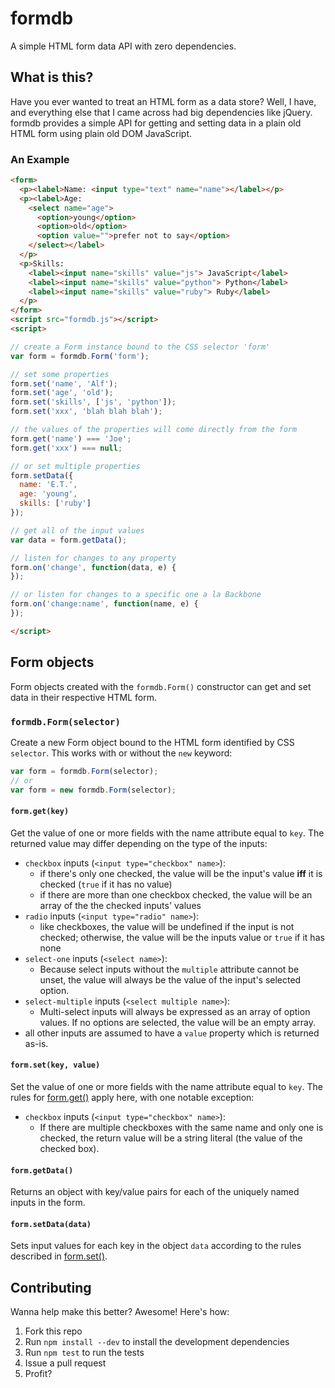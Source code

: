# formdb
A simple HTML form data API with zero dependencies.

## What is this?
Have you ever wanted to treat an HTML form as a data store? Well, I have, and everything else that I came across had big dependencies like jQuery. formdb provides a simple API for getting and setting data in a plain old HTML form using plain old DOM JavaScript.

### An Example
```html
<form>
  <p><label>Name: <input type="text" name="name"></label></p>
  <p><label>Age:
    <select name="age">
      <option>young</option>
      <option>old</option>
      <option value="">prefer not to say</option>
    </select></label>
  </p>
  <p>Skills:
    <label><input name="skills" value="js"> JavaScript</label>
    <label><input name="skills" value="python"> Python</label>
    <label><input name="skills" value="ruby"> Ruby</label>
  </p>
</form>
<script src="formdb.js"></script>
<script>

// create a Form instance bound to the CSS selector 'form'
var form = formdb.Form('form');

// set some properties
form.set('name', 'Alf');
form.set('age', 'old');
form.set('skills', ['js', 'python']);
form.set('xxx', 'blah blah blah');

// the values of the properties will come directly from the form
form.get('name') === 'Joe';
form.get('xxx') === null;

// or set multiple properties
form.setData({
  name: 'E.T.',
  age: 'young',
  skills: ['ruby']
});

// get all of the input values
var data = form.getData();

// listen for changes to any property
form.on('change', function(data, e) {
});

// or listen for changes to a specific one a la Backbone
form.on('change:name', function(name, e) {
});

</script>
```

## Form objects
Form objects created with the `formdb.Form()` constructor can get and set data in their respective HTML form.

### `formdb.Form(selector)`
Create a new Form object bound to the HTML form identified by CSS `selector`. This works with or without the `new` keyword:

```js
var form = formdb.Form(selector);
// or
var form = new formdb.Form(selector);
```

#### <a name="form-get"></a> `form.get(key)`
Get the value of one or more fields with the name attribute equal to `key`. The returned value may differ depending on the type of the inputs:

* `checkbox` inputs (`<input type="checkbox" name>`):
  * if there's only one checked, the value will be the input's value **iff** it is checked (`true` if it has no value)
  * if there are more than one checkbox checked, the value will be an array of the the checked inputs' values
* `radio` inputs (`<input type="radio" name>`):
  * like checkboxes, the value will be undefined if the input is not checked; otherwise, the value will be the inputs value or `true` if it has none
* `select-one` inputs (`<select name>`):
  * Because select inputs without the `multiple` attribute cannot be unset, the value will always be the value of the input's selected option.
* `select-multiple` inputs (`<select multiple name>`):
  * Multi-select inputs will always be expressed as an array of option values. If no options are selected, the value will be an empty array.
* all other inputs are assumed to have a `value` property which is returned as-is.

#### <a name="form-set"></a> `form.set(key, value)`
Set the value of one or more fields with the name attribute equal to `key`. The rules for [form.get()](#form-get) apply here, with one notable exception:

* `checkbox` inputs (`<input type="checkbox" name>`):
  * If there are multiple checkboxes with the same name and only one is checked, the return value will be a string literal (the value of the checked box).


#### <a name="form-getData"></a> `form.getData()`
Returns an object with key/value pairs for each of the uniquely named inputs in the form.

#### <a name="form-setData"></a> `form.setData(data)`
Sets input values for each key in the object `data` according to the rules described in [form.set()](#form-set).


## Contributing
Wanna help make this better? Awesome! Here's how:

1. Fork this repo
2. Run `npm install --dev` to install the development dependencies
3. Run `npm test` to run the tests
4. Issue a pull request
5. Profit?
